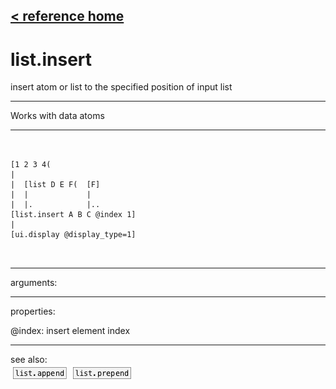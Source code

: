 [< reference home](ceammc_lib.html)
---

# list.insert


insert atom or list to the specified position of input list

---

Works with data atoms
<br>


---


```


[1 2 3 4(
|
|  [list D E F(  [F]
|  |             |
|  |.            |..
[list.insert A B C @index 1]
|
[ui.display @display_type=1]

            
```

---
arguments:


---
properties:

@index: insert element
            index<br>

---
see also:<br>
[![list.append](img/object_list.append.png)](list.append.html)
[![list.prepend](img/object_list.prepend.png)](list.prepend.html)
